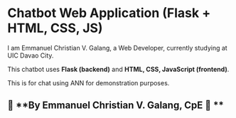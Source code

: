 # Chatbot Web Application (Flask + HTML, CSS, JS)

I am Emmanuel Christian V. Galang, a Web Developer, currently studying at UIC Davao City.

This chatbot uses **Flask (backend)** and **HTML, CSS, JavaScript (frontend)**.

This is for chat using ANN for demonstration purposes.

## 📌 **By Emmanuel Christian V. Galang, CpE 📌 **
